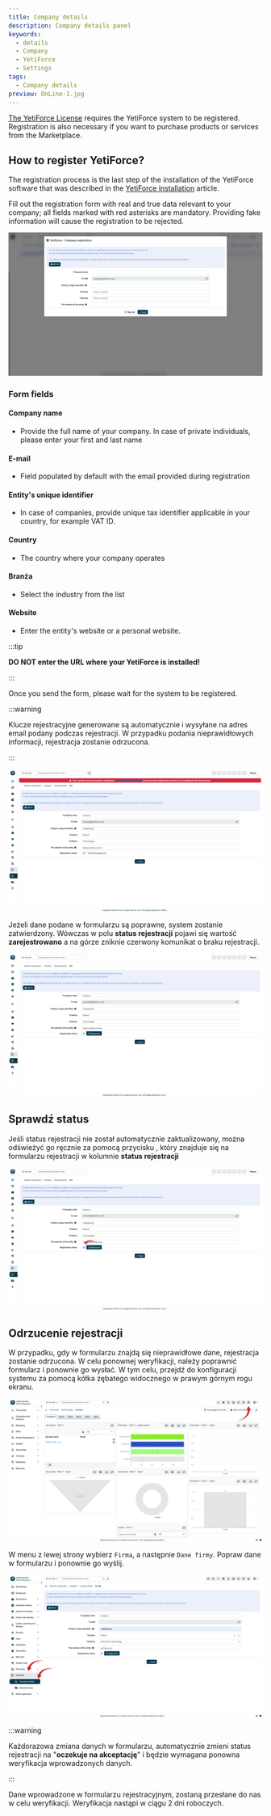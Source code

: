 ```yaml
---
title: Company details
description: Company details panel
keywords:
  - details
  - Company
  - YetiForce
  - Settings
tags:
  - Company details
preview: OnLine-1.jpg
---
```


[The YetiForce License](/introduction/license-open-source) requires the YetiForce system to be registered. Registration is also necessary if you want to purchase products or services from the Marketplace.

## How to register YetiForce?

The registration process is the last step of the installation of the YetiForce software that was described in the [YetiForce installation](/introduction/installation-manual) article.

Fill out the registration form with real and true data relevant to your company; all fields marked with red asterisks are mandatory. Providing fake information will cause the registration to be rejected.

![registration-1.jpg](registration-1.jpg)

### Form fields

#### Company name

- Provide the full name of your company. In case of private individuals, please enter your first and last name

#### E-mail

- Field populated by default with the email provided during registration

#### Entity's unique identifier

- In case of companies, provide unique tax identifier applicable in your country, for example VAT ID.

#### Country

- The country where your company operates

#### Branża

- Select the industry from the list

#### Website

- Enter the entity's website or a personal website.

:::tip

**DO NOT enter the URL where your YetiForce is installed!**

:::

Once you send the form, please wait for the system to be registered.

:::warning

Klucze rejestracyjne generowane są automatycznie i wysyłane na adres email podany podczas rejestracji. W przypadku podania nieprawidłowych informacji, rejestracja zostanie odrzucona.

:::

![registration-2.jpg](registration-2.jpg)

Jeżeli dane podane w formularzu są poprawne, system zostanie zatwierdzony. Wówczas w polu **status rejestracji** pojawi się wartość **zarejestrowano** a na górze zniknie czerwony komunikat o braku rejestracji.

![registration-3.jpg](registration-3.jpg)

## Sprawdź status

Jeśli status rejestracji nie został automatycznie zaktualizowany, można odświeżyć go ręcznie za pomocą przycisku <kbd><i className="fas fa-refresh"></i></kbd>, który znajduje się na formularzu rejestracji w kolumnie **status rejestracji**

![status.jpg](status.jpg)

## Odrzucenie rejestracji

W przypadku, gdy w formularzu znajdą się nieprawidłowe dane, rejestracja zostanie odrzucona. W celu ponownej weryfikacji, należy poprawnić formularz i ponownie go wysłać.
W tym celu, przejdź do konfiguracji systemu za pomocą kółka zębatego <kbd><i className="ti ti-settings"></i></kbd> widocznego w prawym górnym rogu ekranu.

![registration-4.jpg](registration-4.jpg)

W menu z lewej strony wybierz `Firma`, a następnie `Dane firmy`. Popraw dane w formularzu i ponownie go wyślij.

![registration-5.jpg](registration-5.jpg)

:::warning

Każdorazowa zmiana danych w formularzu, automatycznie zmieni status rejestracji na "**oczekuje na akceptację**" i będzie wymagana ponowna weryfikacja wprowadzonych danych.

:::

Dane wprowadzone w formularzu rejestracyjnym, zostaną przesłane do nas w celu weryfikacji. Weryfikacja nastąpi w ciągu 2 dni roboczych.
